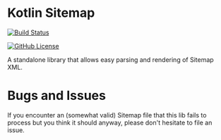 # Kotlin Sitemap

[![Build Status](https://github.com/janseeger/kotlin-sitemap/actions/workflows/unit-tests.yml/badge.svg)](https://github.com/janseeger/kotlin-sitemap/actions/workflows/unit-tests.yml)

[![GitHub License](https://img.shields.io/github/license/janseeger/kotlin-sitemap)](https://github.com/janseeger/kotlin-sitemap/blob/main/LICENSE)

A standalone library that allows easy parsing and rendering of Sitemap XML.

# Bugs and Issues

If you encounter an (somewhat valid) Sitemap file that this lib fails to process but you think it should anyway, please don't hesitate to file an issue.